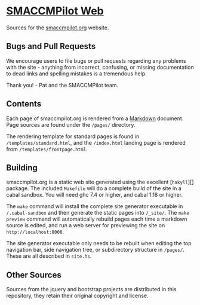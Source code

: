 # [SMACCMPilot Web][smaccmpilotweb]

Sources for the [smaccmpilot.org][] website.

## Bugs and Pull Requests

We encourage users to file bugs or pull requests regarding any problems with the
site - anything from incorrect, confusing, or missing documentation to dead
links and spelling mistakes is a tremendous help.

Thank you! - Pat and the SMACCMPilot team.

## Contents

Each page of smaccmpilot.org is rendered from a [Markdown][] document. Page
sources are found under the `/pages/` directory.

The rendering template for standard pages is found in `/templates/standard.html`,
and the `/index.html` landing page is rendered from `/templates/frontpage.html`.

## Building

smaccmpilot.org is a static web site generated using the excellent [`hakyll`][]
package. The included `Makefile` will do a complete build of the site in a cabal
sandbox. You will need ghc 7.4 or higher, and cabal 1.18 or higher.

The `make` command will install the complete site generator executable in
`/.cabal-sandbox` and then generate the static pages into `/_site/`. The
`make preview` command will automatically rebuild pages each time a markdown
source is edited, and run a web server for previewing the site on
`http://localhost:8000`.

The site generator executable only needs to be rebuilt when editing the
top navigation bar, side navigation tree, or subdirectory structure in
`/pages/`. These are all described in `site.hs`.

## Other Sources

Sources from the jquery and bootstrap projects are distributed in this
repository, they retain their original copyright and license.

[smaccmpilotweb]: http://github.com/GaloisInc/smaccmpilot-web
[smaccmpilot.org]: http://smaccmpilot.org

[hakyll]: http://jaspervdj.be/hakyll/
[Markdown]: http://daringfireball.net/projects/markdown/syntax

